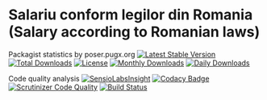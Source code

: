 Salariu conform legilor din Romania (Salary according to Romanian laws)
=======

Packagist statistics by poser.pugx.org
[![Latest Stable Version](https://poser.pugx.org/danielgp/salariu/v/stable)](https://packagist.org/packages/danielgp/salariu)
[![Total Downloads](https://poser.pugx.org/danielgp/salariu/downloads)](https://packagist.org/packages/danielgp/salariu)
[![License](https://poser.pugx.org/danielgp/salariu/license)](https://packagist.org/packages/danielgp/salariu)
[![Monthly Downloads](https://poser.pugx.org/danielgp/salariu/d/monthly)](https://packagist.org/packages/danielgp/salariu)
[![Daily Downloads](https://poser.pugx.org/danielgp/salariu/d/daily)](https://packagist.org/packages/danielgp/salariu)

Code quality analysis
[![SensioLabsInsight](https://insight.sensiolabs.com/projects/52e1200a-8685-4954-b7b8-5d8197b68a84/big.png)](https://insight.sensiolabs.com/projects/52e1200a-8685-4954-b7b8-5d8197b68a84)
[![Codacy Badge](https://api.codacy.com/project/badge/grade/64699aced39e448fb0203f0a64059aee)](https://www.codacy.com/app/danielpopiniuc/salariu)
[![Scrutinizer Code Quality](https://scrutinizer-ci.com/g/danielgp/salariu/badges/quality-score.png?b=master)](https://scrutinizer-ci.com/g/danielgp/salariu/?branch=master)
[![Build Status](https://scrutinizer-ci.com/g/danielgp/salariu/badges/build.png?b=master)](https://scrutinizer-ci.com/g/danielgp/salariu/build-status/master)

